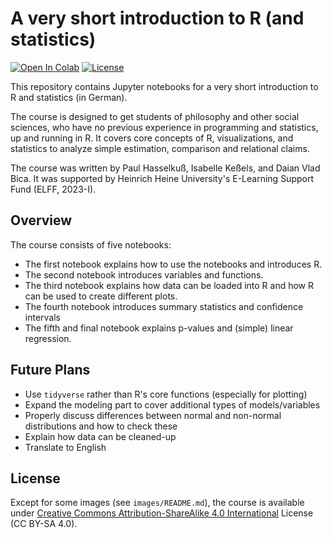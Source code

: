 # A very short introduction to R (and statistics)
[![Open In Colab](https://colab.research.google.com/assets/colab-badge.svg)](https://colab.research.google.com/github/paulHasselkuss/intro-to-r) [![License](https://img.shields.io/github/license/paulHasselkuss/intro-to-r)](LICENSE.md)

This repository contains Jupyter notebooks for a very short introduction to R and statistics (in German).

The course is designed to get students of philosophy and other social sciences, who have no previous experience in programming and statistics, up and running in R. It covers core concepts of R, visualizations, and statistics to analyze simple estimation, comparison and relational claims.

The course was written by Paul Hasselkuß, Isabelle Keßels, and Daian Vlad Bica. It was supported by Heinrich Heine University's E-Learning Support Fund (ELFF, 2023-I).

## Overview

The course consists of five notebooks:
* The first notebook explains how to use the notebooks and introduces R.
* The second notebook introduces variables and functions.
* The third notebook explains how data can be loaded into R and how R can be used to create different plots.
* The fourth notebook introduces summary statistics and confidence intervals
* The fifth and final notebook explains p-values and (simple) linear regression.

## Future Plans

* Use `tidyverse` rather than R's core functions (especially for plotting)
* Expand the modeling part to cover additional types of models/variables
* Properly discuss differences between normal and non-normal distributions and how to check these
* Explain how data can be cleaned-up
* Translate to English

## License

Except for some images (see `images/README.md`), the course is available under [Creative Commons Attribution-ShareAlike 4.0 International](LICENSE.md) License (CC BY-SA 4.0).
